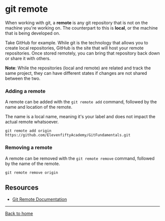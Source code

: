 # git remote
When working with git, a **remote** is any git repository that is not on the machine you're working on. The counterpart to this is **local**, or the machine that is being developed on.

Take GitHub for example. While git is the technology that allows you to create local repositories, GitHub is the site that will host your remote repositories. Once stored remotely, you can bring that repository back down or share it with others. 

**Note**: While the repositories (local and remote) are related and track the same project, they can have different states if changes are not shared between the two. 

### Adding a remote
A remote can be added with the `git remote add` command, followed by the name and location of the remote. 

The name is a local name, meaning it's your label and does not impact the actual remote whatsoever. 

```
git remote add origin https://github.com/ElevenfiftyAcademy/GitFundamentals.git

```

### Removing a remote

A remote can be removed with the `git remote remove` command, followed by the name of the remote.
```
git remote remove origin
```

## Resources
- [Git Remote Documentation](https://git-scm.com/docs/git-remote)
---
[Back to home](../README.md)

